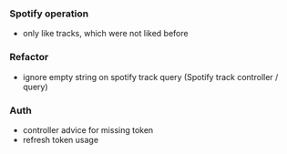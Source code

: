 ### Spotify operation
- only like tracks, which were not liked before

### Refactor
- ignore empty string on spotify track query (Spotify track controller / query)

### Auth
- controller advice for missing token
- refresh token usage